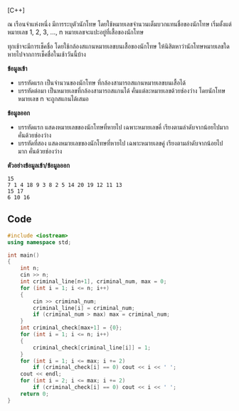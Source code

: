 [C++]

ณ เรือนจำแห่งหนึ่ง มีการระบุตัวนักโทษ โดยใช้หมายเลขจำนวนเต็มบวกแทนชื่อของนักโทษ เริ่มตั้งแต่หมายเลข 1, 2, 3, ..., n หมายเลขจะแปะอยู่ที่เสื้อของนักโทษ

ทุกเช้าจะมีการเช็คชื่อ โดยใช้กล้องสแกนหมายเลขบนเสื้อของนักโทษ ให้นิสิตหาว่านักโทษหมายเลขใดหายไปจากการเช็คชื่อในเช้าวันนี้บ้าง

**ข้อมูลเข้า**
* บรรทัดแรก เป็นจำนวนของนักโทษ ที่กล้องสามารถสแกนหมายเลขบนเสื้อได้
* บรรทัดต่อมา เป็นหมายเลขที่กล้องสามารถสแกนได้ คั่นแต่ละหมายเลขด้วยช่องว่าง โดยนักโทษหมายเลข n จะถูกสแกนได้เสมอ

**ข้อมูลออก**
* บรรทัดแรก แสดงหมายเลขของนักโทษที่หายไป เฉพาะหมายเลขคี่ เรียงตามลำดับจากน้อยไปมาก คั่นด้วยช่องว่าง
* บรรทัดที่สอง แสดงหมายเลขของนักโทษที่หายไป เฉพาะหมายเลขคู่ เรียงตามลำดับจากน้อยไปมาก คั่นด้วยช่องว่าง

**ตัวอย่างข้อมูลเข้า/ข้อมูลออก**
```
15
7 1 4 18 9 3 8 2 5 14 20 19 12 11 13
15 17 
6 10 16
```
## Code
```cpp
#include <iostream>
using namespace std;

int main()
{
    int n;
    cin >> n;
    int criminal_line[n+1], criminal_num, max = 0;
    for (int i = 1; i <= n; i++)
    {
        cin >> criminal_num;
        criminal_line[i] = criminal_num;
        if (criminal_num > max) max = criminal_num;
    }
    int criminal_check[max+1] = {0};
    for (int i = 1; i <= n; i++)    
    {
        criminal_check[criminal_line[i]] = 1;
    }
    for (int i = 1; i <= max; i += 2) 
        if (criminal_check[i] == 0) cout << i << ' ';
    cout << endl;
    for (int i = 2; i <= max; i += 2) 
        if (criminal_check[i] == 0) cout << i << ' ';
    return 0;
}
```